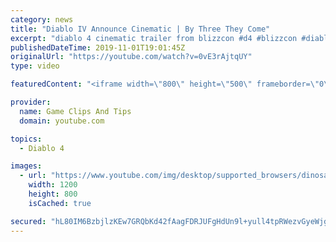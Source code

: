 ```yaml
---
category: news
title: "Diablo IV Announce Cinematic | By Three They Come"
excerpt: "diablo 4 cinematic trailer from blizzcon #d4 #blizzcon #diablo."
publishedDateTime: 2019-11-01T19:01:45Z
originalUrl: "https://youtube.com/watch?v=0vE3rAjtqUY"
type: video

featuredContent: "<iframe width=\"800\" height=\"500\" frameborder=\"0\" src=\"https://www.youtube.com/embed/0vE3rAjtqUY\" allow=\"accelerometer; autoplay; encrypted-media; gyroscope; picture-in-picture\" allowfullscreen></iframe>"

provider:
  name: Game Clips And Tips
  domain: youtube.com

topics:
  - Diablo 4

images:
  - url: "https://www.youtube.com/img/desktop/supported_browsers/dinosaur.png"
    width: 1200
    height: 800
    isCached: true

secured: "hL80IM6BzbjlzKEw7GRQbKd42fAagFDRJUFgHdUn9l+yull4tpRWezvGyeWjgt3vhj0lnimpL9m2JkPRbfaRmGrEQoXtse4Bt1RkgFamm0XJcViIDG6A2sxKHSZ7dycIVulzPNa5gJODgBhe8sxHTpAEWFRYEFSXEBl01lnYvjq5bvAr2RNvYdIOzPWVr99w8Uu6dtG/9lEoXAqAfI+jSFSemTm5aG4Vu4Bpz0Leq1qoYUtgKA8/JbM6ndKCG0JzNNoD5isOMN2iSH9ETV0SDdWo6ebklPH3G6PkdT67Jm0kH14D9cosEclQWPdJy5MtjnU9FPOFWKVgbxG46qSTQknw2104q12/6dZrfA2kxefqDIX8NVl6E0rbV+XXwktP0+FsDd+8Jf+BlHr2tAFpZg==;HWxaGJxXwOnyVoeKJXq/WQ=="
---
```


